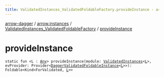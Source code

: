 ```yaml
---
title: ValidatedInstances_ValidatedFoldableFactory.provideInstance - arrow-dagger
---
```


[arrow-dagger](../../index.html) / [arrow.instances](../index.html) / [ValidatedInstances_ValidatedFoldableFactory](index.html) / [provideInstance](./provide-instance.html)

# provideInstance

`static fun <L : `[`Any`](https://kotlinlang.org/api/latest/jvm/stdlib/kotlin/-any/index.html)`> provideInstance(module: `[`ValidatedInstances`](../-validated-instances/index.html)`<`[`L`](provide-instance.html#L)`>, evProvider: Provider<`[`DaggerValidatedFoldableInstance`](../-dagger-validated-foldable-instance/index.html)`<`[`L`](provide-instance.html#L)`>>): Foldable<Kind<ForValidated, `[`L`](provide-instance.html#L)`>>`
